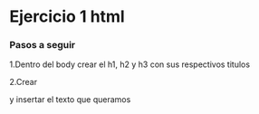 # Ejercicio 1 html

### Pasos a seguir 
1.Dentro del body crear el h1, h2 y h3 con sus respectivos titulos

2.Crear <p> y insertar el texto que queramos